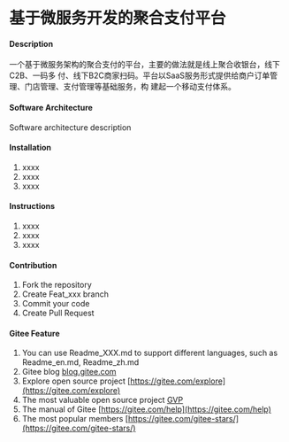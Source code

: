 # 基于微服务开发的聚合支付平台

#### Description
一个基于微服务架构的聚合支付的平台，主要的做法就是线上聚合收银台，线下C2B、一码多
付、线下B2C商家扫码。平台以SaaS服务形式提供给商户订单管理、门店管理、支付管理等基础服务，构
建起一个移动支付体系。

#### Software Architecture
Software architecture description

#### Installation

1.  xxxx
2.  xxxx
3.  xxxx

#### Instructions

1.  xxxx
2.  xxxx
3.  xxxx

#### Contribution

1.  Fork the repository
2.  Create Feat_xxx branch
3.  Commit your code
4.  Create Pull Request


#### Gitee Feature

1.  You can use Readme\_XXX.md to support different languages, such as Readme\_en.md, Readme\_zh.md
2.  Gitee blog [blog.gitee.com](https://blog.gitee.com)
3.  Explore open source project [https://gitee.com/explore](https://gitee.com/explore)
4.  The most valuable open source project [GVP](https://gitee.com/gvp)
5.  The manual of Gitee [https://gitee.com/help](https://gitee.com/help)
6.  The most popular members  [https://gitee.com/gitee-stars/](https://gitee.com/gitee-stars/)

